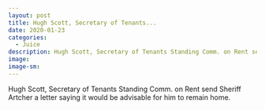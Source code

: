 ```yaml
---
layout: post
title: Hugh Scott, Secretary of Tenants...
date: 2020-01-23
categories: 
  - Juice
description: Hugh Scott, Secretary of Tenants Standing Comm. on Rent send Sheriff Artcher a letter saying it would be advisable for him to remain home.
image: 
image-sm: 
---
```

Hugh Scott, Secretary of Tenants Standing Comm. on Rent send Sheriff Artcher a letter saying it would be advisable for him to remain home.